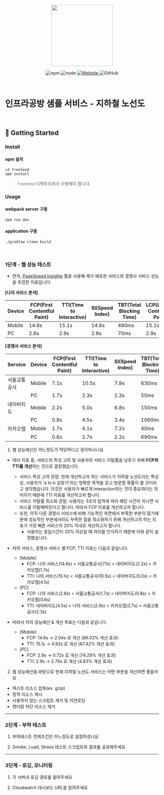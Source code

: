 <p align="center">
    <img width="200px;" src="https://raw.githubusercontent.com/woowacourse/atdd-subway-admin-frontend/master/images/main_logo.png"/>
</p>
<p align="center">
  <img alt="npm" src="https://img.shields.io/badge/npm-%3E%3D%205.5.0-blue">
  <img alt="node" src="https://img.shields.io/badge/node-%3E%3D%209.3.0-blue">
  <a href="https://edu.nextstep.camp/c/R89PYi5H" alt="nextstep atdd">
    <img alt="Website" src="https://img.shields.io/website?url=https%3A%2F%2Fedu.nextstep.camp%2Fc%2FR89PYi5H">
  </a>
  <img alt="GitHub" src="https://img.shields.io/github/license/next-step/atdd-subway-service">
</p>

<br>

# 인프라공방 샘플 서비스 - 지하철 노선도

<br>

## 🚀 Getting Started

### Install
#### npm 설치
```
cd frontend
npm install
```
> `frontend` 디렉토리에서 수행해야 합니다.

### Usage
#### webpack server 구동
```
npm run dev
```
#### application 구동
```
./gradlew clean build
```
<br>


### 1단계 - 웹 성능 테스트

- 먼저, [PageSpeed Insights](https://pagespeed.web.dev/) 툴을 사용해 제가 배포한 서비스와 경쟁사 서비스 성능을 측정한 지표입니다.


**[나의 서비스 분석]**

| Device | FCP(First Contentful Paint) | TTI(Time to Interactive) | SI(Speed Index) | TBT(Total Blocking Time) | LCP(Largest Contentful Paint) | CLS(Cumulative Layout Shift) | Score |
|--------|-----------------------------|--------------------------|-----------------|--------------------------|-------------------------------|------------------------------|-------|
| Mobile | 14.6s                       | 15.1s                    | 14.6s           | 490ms                    | 15.1s                         | 0.042                        |       |
| PC     | 2.8s                        | 2.9s                     | 2.8s            | 70ms                     | 2.9s                          | 0.004                        |       |


**[경쟁사 서비스 분석]**

| Service | Device | FCP(First Contentful Paint) | TTI(Time to Interactive) | SI(Speed Index) | TBT(Total Blocking Time) | LCP(Largest Contentful Paint) | CLS(Cumulative Layout Shift) | Score |
|---------|--------|-----------------------------|--------------------------|-----------------|--------------------------|-------------------------------|------------------------------|-------|
| 서울교통공사  | Mobile | 7.1s                        | 10.5s                    | 7.9s            | 630ms                    | 15.0s                         | 0.281                        | 25    |
|         | PC     | 1.7s                        | 2.3s                     | 2.3s            | 50ms                     | 4.9s                          | 0.054                        | 65    |
| 네이버지도   | Mobile | 2.2s                        | 5.0s                     | 6.8s            | 150ms                    | 6.5s                          | 0.017                        | 64    |
|         | PC     | 0.8s                        | 4.5s                     | 3.4s            | 1060ms                   | 10.6s                         | 0                            | 33    |
| 카카오맵    | Mobile | 1.7s                        | 4.1s                     | 7.2s            | 40ms                     | 5.1s                          | 0.005                        | 72    |
|         | PC     | 0.6s                        | 2.7s                     | 2.2s            | 690ms                    | 0.7s                          | 0.018                        | 68    |


1. 웹 성능예산은 어느정도가 적당하다고 생각하시나요

- 여러 지표 중, 서비스의 특성 고려 및 사용자의 서비스 이탈률을 낮추기 위해 **FCP와 TTI를 개선**하는 것으로 결정했습니다.
  - 서비스 특성 고려 관점: 현재 개선하고자 하는 서비스가 지하철 노선도라는 특성 상, 사용자가 'a to b 길찾기'라는 명확한 목적을 갖고 방문할 확률이 클 것이라고 생각했습니다. 이것은 사용자가 빠르게 interaction하는 것이 중요하다는 의미이기 때문에 TTI 지표를 개선하고자 합니다.
  - 서비스 이탈률 최소화 관점: 사용자는 3초의 법칙에 따라 해당 시간이 지나면 서비스를 이탈해버린다고 합니다. 따라서 FCP 지표를 개선하고자 합니다.
  - 또한, 아직 다른 경쟁사 서비스에 비해 기능적인 측면에서 부족한 부분이 많기때문에 성능적인 부분에서라도 부족한 점을 최소화하기 위해 개선하고자 하는 지표가 가장 빠른 서비스의 20% 이내로 개선하고자 합니다. 
    - 사용자는 응답시간이 20% 이상일 때 차이를 인식하기 때문에 이와 같이 설정했습니다.  


- 저의 서비스, 경쟁사 서비스 별 FCP, TTI 지표는 다음과 같습니다. 
  - [Mobile]
    - FCP: 나의 서비스(14.6s) < 서울교통공사(7.1s) < 네이버지도(2.2s) < 카카오맵(1.7s)
    - TTI: 나의 서비스(15.1s) < 서울교통공사(10.5s) < 네이버지도(5.0s) < 카카오맵(4.1s)
  - [PC]
    - FCP: 나의 서비스(2.8s) < 서울교통공사(1.7s) < 네이버지도(0.8s) < 카카오맵(0.6s)
    - TTI: 네이버지도(4.5s) < 나의 서비스(2.9s) < 카카오맵(2.7s) < 서울교통공사(2.3s)

- 따라서 저의 성능예산 & 개선 목표는 다음과 같습니다. 
  - [Mobile]
    - FCP: 14.6s → 2.04s 로 개선 (86.03% 개선 효과)
    - TTI: 15.1s → 4.92s 로 개선 (67.42% 개선 효과)
  - [PC]
    - FCP: 2.8s → 0.72s 로 개선 (74.29% 개선 효과)
    - TTI: 2.9s → 2.76s 로 개선 (4.83% 개선 효과)


2. 웹 성능예산을 바탕으로 현재 지하철 노선도 서비스는 어떤 부분을 개선하면 좋을까요

- 텍스트 리소스 압축(ex. gzip)
- 정적 리소스 캐시
- 사용하지 않는 스크립트 제거 및 지연로딩
- 렌더링 차단 리소스 제거

---

### 2단계 - 부하 테스트 
1. 부하테스트 전제조건은 어느정도로 설정하셨나요

2. Smoke, Load, Stress 테스트 스크립트와 결과를 공유해주세요

---

### 3단계 - 로깅, 모니터링
1. 각 서버내 로깅 경로를 알려주세요

2. Cloudwatch 대시보드 URL을 알려주세요
